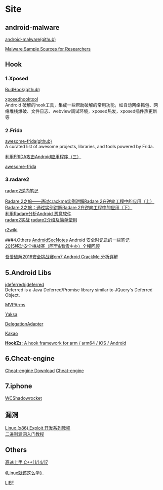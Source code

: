# Site


## android-malware

[android-malware(github)](https://github.com/ashishb/android-malware)

[Malware Sample Sources for Researchers](https://zeltser.com/malware-sample-sources/)


## Hook

### 1.Xposed

[BudHook(github)](https://github.com/bmax121/BudHook)


[xposedhooktool](https://gitee.com/virjar/xposedhooktool/tree/master)  
Android 破解的hook工具，集成一些帮助破解的常用功能，如自动网络抓包、网络堆栈爆破、文件日志、webview调试环境，xposed热发，xposed插件热更新等  

### 2.Frida

[awesome-frida(github)](https://github.com/dweinstein/awesome-frida)  
A curated list of awesome projects, libraries, and tools powered by Frida.

[利用FRIDA攻击Android应用程序（三）](https://blog.csdn.net/omnispace/article/details/72528973)  

[awesome-frida](https://github.com/dweinstein/awesome-frida)

### 3.radare2

[radare2逆向笔记
](https://www.cnblogs.com/pannengzhi/p/play-with-radare2.html)

[Radare 2之旅——通过crackme实例讲解Radare 2在逆向工程中的应用（上）](http://www.360zhijia.com/360anquanke/301347.html)  
[Radare 2之旅：通过实例讲解Radare 2在逆向工程中的应用（下）](http://www.360zhijia.com/360anquanke/306181.html)  
[利用Radare分析Android 恶意软件](https://www.anquanke.com/post/id/84985)  
[radare2实战](http://www.hetianlab.com/cour.do?w=1&c=Cee9320adea6e062018011816570500001)
[radare2介绍及简单使用](https://cloud.tencent.com/developer/article/1073910)



[r2wiki](http://r2wiki.readthedocs.io/en/latest/)

###4.Others
[AndroidSecNotes](https://github.com/JnuSimba/AndroidSecNotes) Android 安全时记录的一些笔记  
[2015移动安全挑战赛（阿里&看雪主办）全程回顾](https://www.secpulse.com/archives/5731.html) 

[吾爱破解2016安全挑战赛cm7 Android CrackMe 分析详解](https://www.52pojie.cn/forum.php?mod=viewthread&tid=484892&digest=1)

## 5.Android Libs

[jdeferred/jdeferred](https://github.com/jdeferred/jdeferred)  
Deferred is a Java Deferred/Promise library similar to JQuery's Deferred Object.

[MVPArms](https://github.com/JessYanCoding/MVPArms)

[Yaksa](https://github.com/ssseasonnn/Yaksa/)  

[DelegationAdapter](https://github.com/xuehuayous/DelegationAdapter)  

[Kakao](https://github.com/agoda-com/Kakao)  

[**HookZz**: A hook framework for arm / arm64 / iOS / Android](https://github.com/jmpews/HookZz)

## 6.Cheat-engine

[Cheat-engine Download](https://www.cheatengine.org/downloads.php)
[Cheat-engine](https://github.com/cheat-engine/cheat-engine/)

## 7.iphone

[WCShadowrocket](https://github.com/we11cheng/WCShadowrocket)

## 漏洞

[Linux (x86) Exploit 开发系列教程](https://bbs.pediy.com/thread-217390.htm)  
[二进制漏洞入门教程](https://bbs.pediy.com/thread-208596.htm)

## Others

[高速上手 C++11/14/17](https://github.com/changkun/modern-cpp-tutorial?utm_source=androidweekly.io&utm_medium=website)

[《Linux就该这么学》](https://www.linuxprobe.com/chapter-02.html)  

[LIEF](https://github.com/lief-project/LIEF)  



